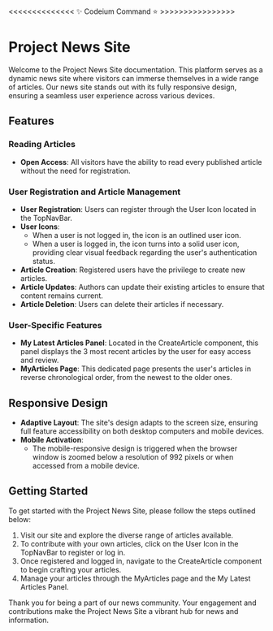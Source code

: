 <<<<<<<<<<<<<<  ✨ Codeium Command ⭐ >>>>>>>>>>>>>>>>
# Project News Site

Welcome to the Project News Site documentation. This platform serves as a dynamic news site where visitors can immerse themselves in a wide range of articles. Our news site stands out with its fully responsive design, ensuring a seamless user experience across various devices.

## Features

### Reading Articles
- **Open Access**: All visitors have the ability to read every published article without the need for registration.

### User Registration and Article Management
- **User Registration**: Users can register through the User Icon located in the TopNavBar.
- **User Icons**: 
  - When a user is not logged in, the icon is an outlined user icon.
  - When a user is logged in, the icon turns into a solid user icon, providing clear visual feedback regarding the user's authentication status.
- **Article Creation**: Registered users have the privilege to create new articles.
- **Article Updates**: Authors can update their existing articles to ensure that content remains current.
- **Article Deletion**: Users can delete their articles if necessary.

### User-Specific Features
- **My Latest Articles Panel**: Located in the CreateArticle component, this panel displays the 3 most recent articles by the user for easy access and review.
- **MyArticles Page**: This dedicated page presents the user's articles in reverse chronological order, from the newest to the older ones.

## Responsive Design
- **Adaptive Layout**: The site's design adapts to the screen size, ensuring full feature accessibility on both desktop computers and mobile devices.
- **Mobile Activation**:
  - The mobile-responsive design is triggered when the browser window is zoomed below a resolution of 992 pixels or when accessed from a mobile device.

## Getting Started

To get started with the Project News Site, please follow the steps outlined below:

1. Visit our site and explore the diverse range of articles available.
2. To contribute with your own articles, click on the User Icon in the TopNavBar to register or log in.
3. Once registered and logged in, navigate to the CreateArticle component to begin crafting your articles.
4. Manage your articles through the MyArticles page and the My Latest Articles Panel.

Thank you for being a part of our news community. Your engagement and contributions make the Project News Site a vibrant hub for news and information.

